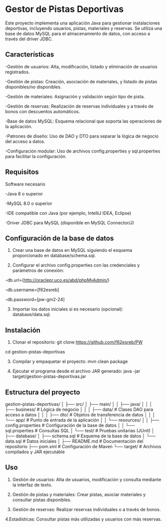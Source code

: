 # Gestor de Pistas Deportivas

Este proyecto implementa una aplicación Java para gestionar instalaciones deportivas, incluyendo usuarios, pistas, materiales y reservas. Se utiliza una base de datos MySQL para el almacenamiento de datos, con acceso a través del driver JDBC.

## Características

-Gestión de usuarios: Alta, modificación, listado y eliminación de usuarios registrados.

-Gestión de pistas: Creación, asociación de materiales, y listado de pistas disponibles/no disponibles.

-Gestión de materiales: Asignación y validación según tipo de pista.

-Gestión de reservas: Realización de reservas individuales y a través de bonos con descuentos automáticos.

-Base de datos MySQL: Esquema relacional que soporta las operaciones de la aplicación.

-Patrones de diseño: Uso de DAO y DTO para separar la lógica de negocio del acceso a datos.

-Configuración modular: Uso de archivos config.properties y sql.properties para facilitar la configuración.


## Requisitos

Software necesario

-Java 8 o superior

-MySQL 8.0 o superior

-IDE compatible con Java (por ejemplo, IntelliJ IDEA, Eclipse)

-Driver JDBC para MySQL (disponible en MySQL Connector/J)

  
## Configuración de la base de datos

1. Crear una base de datos en MySQL siguiendo el esquema proporcionado en database/schema.sql.

2. Configurar el archivo config.properties con las credenciales y parámetros de conexión:
   
-db.url=(http://oraclepr.uco.es/abd/phpMyAdmin/)

-db.username=[f62esreb]

-db.password=[pw-gm2-24]

3.  Importar los datos iniciales si es necesario (opcional): database/data.sql.


## Instalación

1. Clonar el repositorio:
git clone https://github.com/f62esreb/PW

cd gestion-pistas-deportivas

3. Compilar y empaquetar el proyecto:
mvn clean package

4. Ejecutar el programa desde el archivo JAR generado:
java -jar target/gestion-pistas-deportivas.jar



## Estructura del proyecto


gestion-pistas-deportivas/
│
├── src/
│   ├── main/
│   │   ├── java/
│   │   │   ├── business/       # Lógica de negocio
│   │   │   ├── data/           # Clases DAO para acceso a datos
│   │   │   ├── dto/            # Objetos de transferencia de datos
│   │   │   └── app/            # Punto de entrada de la aplicación
│   │   └── resources/
│   │       ├── config.properties # Configuración de la base de datos
│   │       └── sql.properties    # Consultas SQL
│   └── test/                   # Pruebas unitarias (JUnit)
│
├── database/
│   ├── schema.sql              # Esquema de la base de datos
│   └── data.sql                # Datos iniciales
│
├── README.md                   # Documentación del repositorio
├── pom.xml                     # Configuración de Maven
└── target/                     # Archivos compilados y JAR ejecutable



## Uso

1. Gestión de usuarios:
Alta de usuarios, modificación y consulta mediante la interfaz de texto.

2. Gestión de pistas y materiales:
Crear pistas, asociar materiales y consultar pistas disponibles.

3. Gestión de reservas:
Realizar reservas individuales o a través de bonos.

4.Estadísticas:
Consultar pistas más utilizadas y usuarios con más reservas.


